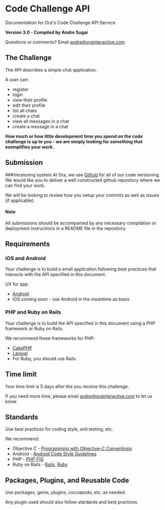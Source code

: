 # Code Challenge API
      
Documentation for Ora's Code Challenge API Service
      
__Version 3.0 - Compiled by Andre Sugai__
      
Questions or comments? Email [andre@orainteractive.com](mailto:andre@orainteractive.com)

## The Challenge

The API describes a simple chat application.

A user can: 
- register
- login
- view their profile
- edit their profile
- list all chats
- create a chat
- view all messages in a chat
- create a message in a chat

__How much or how little development time you spend on the code challenge is up to you - we are simply looking for something that exemplifies your work.__

## Submission

###Versioning system
At Ora, we use [Github](http://github.com) for all of our code versioning. We would like you to deliver a well constructed github repository where we can find your work.

We will be looking to review how you setup your commits as well as issues (if applicable).

#### Note

All submissions should be accompanied by any necessary compilation or deployment instructions in a README file in the repository.

## Requirements

### iOS and Android
Your challenge is to build a small application following best practices that interacts with the API specified in this document.

UX for app:
- [Android](https://www.dropbox.com/s/7bnxed58z4cb4kg/InstaChat.zip?dl=0)
- iOS coming soon - use Android in the meantime as basis

### PHP and Ruby on Rails
Your challenge is to build the API specified in this document using a PHP framework or Ruby on Rails.

We recommend these frameworks for PHP:
- [CakePHP](cakephp.org)
- [Laraval](http://laravel.com/)
- For Ruby, you should use Rails.

## Time limit

Your time limit is 5 days after the you receive this challenge.

If you need more time, please email [andre@orainteractive.com](mailto:andre@orainteractive.com) to let us know.

## Standards

Use best practices for coding style, unit testing, etc.

We recommend:
- Objective C - [Programming with Objective-C Conventions](https://developer.apple.com/library/ios/documentation/Cocoa/Conceptual/ProgrammingWithObjectiveC/Conventions/Conventions.html)
- Android - [Android Code Style Guidelines](https://source.android.com/source/code-style.html)
- PHP - [PHP-FIG](http://www.php-fig.org/)
- Ruby on Rails - [Rails](https://github.com/bbatsov/rails-style-guide), [Ruby](https://github.com/bbatsov/ruby-style-guide)

## Packages, Plugins, and Reusable Code

Use packages, gems, plugins, cocoapods, etc. as needed.

Any plugin used should also follow stardards and best practices.

